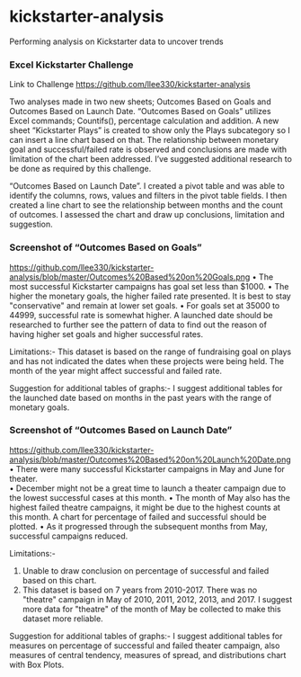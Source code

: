 # kickstarter-analysis
Performing analysis on Kickstarter data to uncover trends

### Excel Kickstarter Challenge 
Link to Challenge
https://github.com/llee330/kickstarter-analysis

Two analyses made in two new sheets; Outcomes Based on Goals and Outcomes Based on Launch Date. 
“Outcomes Based on Goals” utilizes Excel commands; Countifs(), percentage calculation and addition. A new sheet “Kickstarter Plays” is created to show only the Plays subcategory so I can insert a line chart based on that. The relationship between monetary goal and successful/failed rate is observed and conclusions are made with limitation of the chart been addressed. I’ve suggested additional research to be done as required by this challenge. 

“Outcomes Based on Launch Date”. I created a pivot table and was able to identify the columns, rows, values and filters in the pivot table fields. I then created a line chart to see the relationship between months and the count of outcomes. I assessed the chart and draw up conclusions, limitation and suggestion.  

### Screenshot of “Outcomes Based on Goals”
https://github.com/llee330/kickstarter-analysis/blob/master/Outcomes%20Based%20on%20Goals.png
• The most successful Kickstarter campaigns has goal set less than $1000.
• The higher the monetary goals, the higher failed rate presented. It is best to stay "conservative" and remain at lower set goals.
• For goals set at 35000 to 44999, successful rate is somewhat higher. A launched date should be researched to further see the pattern of data to find out the reason of having higher set goals and higher successful rates.

Limitations:-
This dataset is based on the range of fundraising goal on plays and has not indicated the dates when these projects were being held. The month of the year might affect successful and failed rate. 

Suggestion for additional tables of graphs:-
I suggest additional tables for the launched date based on months in the past years with the range of monetary goals. 


### Screenshot of “Outcomes Based on Launch Date” 
https://github.com/llee330/kickstarter-analysis/blob/master/Outcomes%20Based%20on%20Launch%20Date.png
• There were many successful Kickstarter campaigns in May and June for theater.  
• December might not be a great time to launch a theater campaign due to the lowest successful cases at this month. 
• The month of May also has the highest failed theatre campaigns, it might be due to the highest counts at this month. A chart for percentage of failed and successful should be plotted.
• As it progressed through the subsequent months from May, successful campaigns reduced. 

Limitations:-
1. Unable to draw conclusion on percentage of successful and failed based on this chart. 
2. This dataset is based on 7 years from 2010-2017. There was no "theatre" campaign in May of 2010, 2011, 2012, 2013, and 2017. I suggest more data for "theatre" of the month of May be collected to make this dataset more reliable. 

Suggestion for additional tables of graphs:-
I suggest additional tables for measures on percentage of successful and failed theater campaign, also measures of central tendency, measures of spread, and distributions chart with Box Plots.



